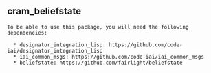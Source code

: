 cram_beliefstate
---

    To be able to use this package, you will need the following dependencies:

      * designator_integration_lisp: https://github.com/code-iai/designator_integration_lisp
      * iai_common_msgs: https://github.com/code-iai/iai_common_msgs
      * beliefstate: https://github.com/fairlight/beliefstate
